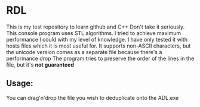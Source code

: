 # RDL
This is my test repository to learn github and C++ Don't take it seriously.  
This console program uses STL algorithms. I tried to achieve maximum performance I could with my level of knowledge. I have only tested it with hosts files which it is most useful for.
It supports non-ASCII characters, but the unicode version comes as a separate file because there's a performance drop
The program tries to preserve the order of the lines in the file, but it's **not guaranteed**
## Usage:
You can drag'n'drop the file you wish to deduplicate onto the ADL.exe
